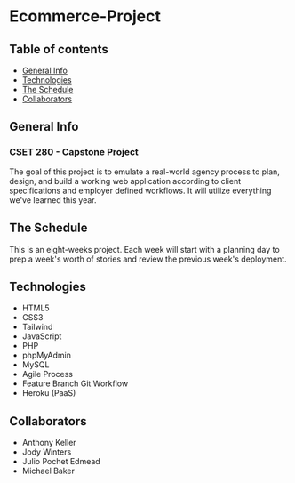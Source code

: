 # Ecommerce-Project

## Table of contents
* [General Info](#general-info)
* [Technologies](#technologies)
* [The Schedule](#the-schedule)
* [Collaborators](#collaborators)

## General Info
### CSET 280 - Capstone Project

The goal of this project is to emulate a
real-world agency process to plan, design,
and build a working web application
according to client specifications and
employer defined workflows. It will utilize
everything we've learned this year.

## The Schedule
This is an eight-weeks project. Each week will
start with a planning day to prep a week's
worth of stories and review the previous
week's deployment.

## Technologies
* HTML5
* CSS3
* Tailwind
* JavaScript
* PHP
* phpMyAdmin
* MySQL
* Agile Process
* Feature Branch Git Workflow
* Heroku (PaaS)

## Collaborators
* Anthony Keller
* Jody Winters
* Julio Pochet Edmead
* Michael Baker
